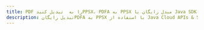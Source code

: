 ---title: PDF را به  تبدیل کنیدPPSX، PDFA به PPSX مبدل رایگان یا Java SDKdescription: تبدیل رایگانPDFA به PPSX با استفاده از Java Cloud APIs & SDK همچنین اسناد PDF را در Cloud ایجاد، ویرایش و رندر کنید.---